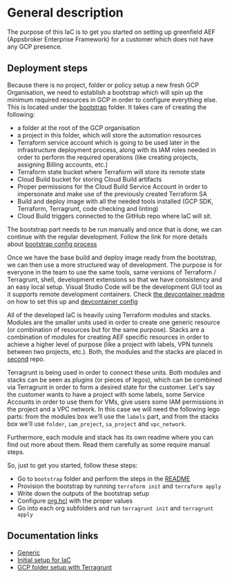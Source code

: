 # General description

The purpose of this IaC is to get you started on setting up greenfield AEF
(Appsbroker Enterprise Framework) for a customer which does not have any GCP
presence.

## Deployment steps

Because there is no project, folder or policy setup a new fresh GCP
Organisation, we need to establish a bootstrap which will spin up the minimum
required resources in GCP in order to configure everything else. This is located
under the [bootstrap](./bootstrap) folder. It takes care of creating the
following:

- a folder at the root of the GCP organisation
- a project in this folder, which will store the automation resources
- Terraform service account which is going to be used later in the
  infrastructure deployment process, along with its IAM roles needed in order
  to perform the required operations (like creating projects, assigning Billing
  accounts, etc.)
- Terraform state bucket where Terraform will store its remote state
- Cloud Build bucket for storing Cloud Build artifacts
- Proper permissions for the Cloud Build Service Account in order to
  impersonate and make use of the previously created Terraform SA
- Build and deploy image with all the needed tools installed (GCP SDK,
  Terraform, Terragrunt, code checking and linting)
- Cloud Build triggers connected to the GitHub repo where IaC will sit.

The bootstrap part needs to be run manually and once that is done, we can
continue with the regular development. Follow the link for more details about
[bootstrap config process](./bootstrap/README.md)

Once we have the base build and deploy image ready from the bootstrap, we can
then use a more structured way of development. The purpose is for everyone in
the team to use the same tools, same versions of Terraform / Terragrunt, shell,
development extensions so that we have consistency and an easy local setup.
Visual Studio Code will be the development GUI tool as it supports remote
development containers. Check [the devcontainer
readme](./docs/vs_code_dev_container.md) on how to set this up and [devcontainer
config](./.devcontainer/devcontainer.json)

All of the developed IaC is heavily using Terraform modules and stacks.
Modules are the smaller units used in order to create one generic resource (or
combination of resources but for the same purpose).
Stacks are a combination of modules for creating AEF specific resources in
order to achieve a higher level of purpose (like a project with labels, VPN
tunnels between two projects, etc.).
Both, the modules and the stacks are placed in [second][1] repo.

Terragrunt is being used in order to connect these units. Both modules and
stacks can be seen as plugins (or pieces of legos), which can be combined via
Terragrunt in order to form a desired state for the customer. Let's say the
customer wants to have a project with some labels, some Service Accounts in
order to use them for VMs, give users some IAM permissions in the project and a
VPC network. In this case we will need the following lego parts: from the
modules box we'll use the `labels` part, and from the stacks box we'll use
`folder`, `iam_project`, `sa_project` and `vpc_network`.

Furthermore, each module and stack has its own readme where you can find out
more about them. Read them carefully as some require manual steps.

So, just to get you started, follow these steps:

- Go to `bootstrap` folder and perform the steps in the [README](./bootstrap/README.md)
- Provision the bootstrap by running `terraform init` and `terraform apply`
- Write down the outputs of the bootstrap setup
- Configure [org.hcl](./org/org.hcl) with the proper values
- Go into each org subfolders and run `terragrunt init` and `terragrunt apply`

## Documentation links

- [Generic](CONTRIBUTING.MD)
- [Initial setup for IaC](bootstrap/README.md)
- [GCP folder setup with Terragrunt](org/README.md)

<!-- markdown-link-check-disable -->
[1]: https://github.com/colt-net/terraform-modules
<!-- markdown-link-check-enable -->
